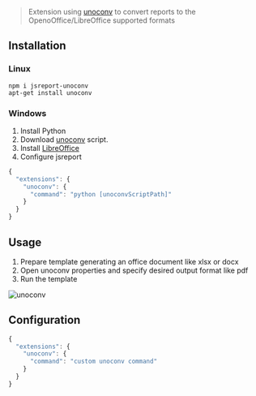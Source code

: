 > Extension using [unoconv](https://github.com/dagwieers/unoconv) to convert reports to the OpenoOffice/LibreOffice supported formats

## Installation

### Linux
```
npm i jsreport-unoconv
apt-get install unoconv
```

### Windows

1. Install Python
2. Download [unoconv](https://github.com/dagwieers/unoconv) script.
3. Install [LibreOffice](https://www.libreoffice.org/)
4. Configure jsreport

```js
{ 
  "extensions": {
    "unoconv": {
      "command": "python [unoconvScriptPath]"
    }
  }
}
```

## Usage

1. Prepare template generating an office document like xlsx or docx
2. Open unoconv properties and specify desired output format like pdf
3. Run the template

![unoconv](https://jsreport.net/img/unoconv.gif)

## Configuration

```js
{ 
  "extensions": {
    "unoconv": {
      "command": "custom unoconv command"
    }
  }
}
```










